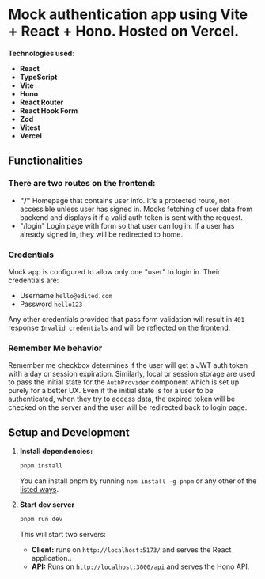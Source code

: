 # Mock authentication app using Vite + React + Hono. Hosted on Vercel.

**Technologies used**:

- **React**
- **TypeScript**
- **Vite**
- **Hono**
- **React Router**
- **React Hook Form**
- **Zod**
- **Vitest**
- **Vercel**

## Functionalities

### There are two routes on the frontend:

- **"/"** Homepage that contains user info. It's a protected route, not accessible unless user has signed in. Mocks fetching of user data from backend and displays it if a valid auth token is sent with the request.
- "/login" Login page with form so that user can log in. If a user has already signed in, they will be redirected to home.

### Credentials

Mock app is configured to allow only one "user" to login in. Their credentials are:

- Username `hello@edited.com`
- Password `hello123`

Any other credentials provided that pass form validation will result in `401` response `Invalid credentials` and will be reflected on the frontend.

### Remember Me behavior

Remember me checkbox determines if the user will get a JWT auth token with a day or session expiration. Similarly, local or session storage are used to pass the initial state for the `AuthProvider` component which is set up purely for a better UX. Even if the initial state is for a user to be authenticated, when they try to access data, the expired token will be checked on the server and the user will be redirected back to login page.

## Setup and Development

1. **Install dependencies:**

   ```bash
   pnpm install
   ```

   You can install pnpm by running `npm install -g pnpm` or any other of the [listed ways](https://pnpm.io/installation).

2. **Start dev server**

   ```bash
   pnpm run dev
   ```

   This will start two servers:

   - **Client:** runs on `http://localhost:5173/` and serves the React application..
   - **API:**
     Runs on `http://localhost:3000/api` and serves the Hono API.

